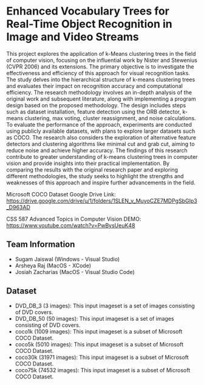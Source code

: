 # Enhanced Vocabulary Trees for Real-Time Object Recognition in Image and Video Streams

This project explores the application of k-Means clustering trees in the field of computer vision, focusing on the influential work by Nister and Stewenius (CVPR 2006) and its extensions. The primary objective is to investigate the effectiveness and efficiency of this approach for visual recognition tasks. The study delves into the hierarchical structure of k-means clustering trees and evaluates their impact on recognition accuracy and computational efficiency. The research methodology involves an in-depth analysis of the original work and subsequent literature, along with implementing a program design based on the proposed methodology. The design includes steps such as dataset installation, feature detection using the ORB detector, k-means clustering, max voting, cluster reassignment, and noise calculations.
To evaluate the performance of the approach, experiments are conducted using publicly available datasets, with plans to explore larger datasets such as COCO. The research also considers the exploration of alternative feature detectors and clustering algorithms like minimal cut and grab cut, aiming to reduce noise and achieve higher accuracy. The findings of this research contribute to greater understanding of k-means clustering trees in computer vision and provide insights into their practical implementation. By comparing the results with the original research paper and exploring different methodologies, the study seeks to highlight the strengths and weaknesses of this approach and inspire further advancements in the field.

Microsoft COCO Dataset Google Drive Link: https://drive.google.com/drive/u/1/folders/1SLEN_v_MuyoCZE7MDPgSbGIp3_D963AD

CSS 587 Advanced Topics in Computer Vision DEMO: https://www.youtube.com/watch?v=PwBysUeuK48

## Team Information
- Sugam Jaiswal (Windows - Visual Studio)
- Arsheya Raj (MacOS - XCode)
- Josiah Zacharias (MacOS - Visual Studio Code)

## Dataset
- DVD_DB_3 (3 images): This input imageset is a set of images consisting of DVD covers.
- DVD_DB_50 (50 images): This input imageset is a set of images consisting of DVD covers.
- coco1k (1009 images): This input imageset is a subset of Microsoft COCO Dataset.
- coco5k (5010 images): This input imageset is a subset of Microsoft COCO Dataset.
- coco30k (31971 images): This input imageset is a subset of Microsoft COCO Dataset.
- coco75k (74532 images): This input imageset is a subset of Microsoft COCO Dataset.



